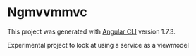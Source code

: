 # Ngmvvmmvc

This project was generated with [Angular CLI](https://github.com/angular/angular-cli) version 1.7.3.

Experimental project to look at using a service as a viewmodel
